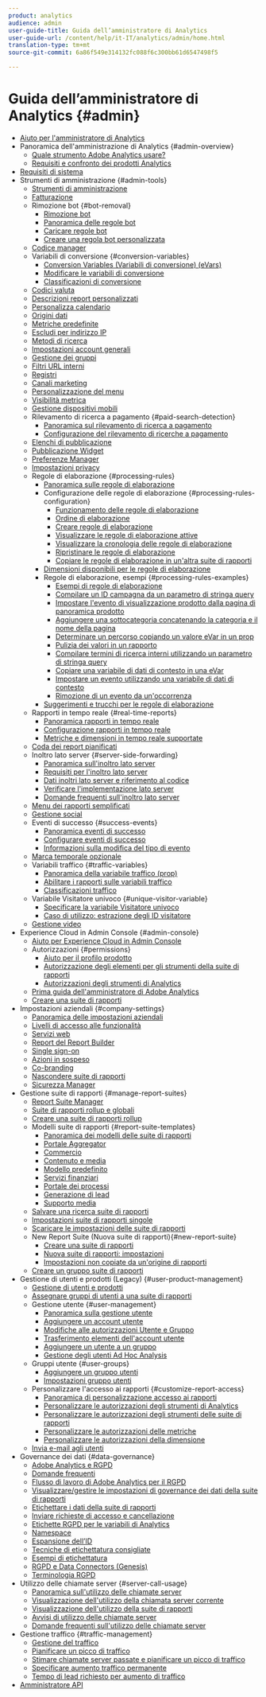 ```yaml
---
product: analytics
audience: admin
user-guide-title: Guida dell’amministratore di Analytics
user-guide-url: /content/help/it-IT/analytics/admin/home.html
translation-type: tm+mt
source-git-commit: 6a86f549e314132fc088f6c300bb61d6547498f5

---
```



# Guida dell’amministratore di Analytics {#admin}

+ [Aiuto per l'amministratore di Analytics](home.md)
+ Panoramica dell'amministrazione di Analytics {#admin-overview}
   + [Quale strumento Adobe Analytics usare?](c-analytics-product-comparison/which-analytics-tool.md)
   + [Requisiti e confronto dei prodotti Analytics](c-analytics-product-comparison/analytics-product-comparison.md)
+ [Requisiti di sistema](c-system-requirements/sys-reqs.md)
+ Strumenti di amministrazione {#admin-tools}
   + [Strumenti di amministrazione](admin/c-admin-tools.md)
   + [Fatturazione](admin/billing-admin.md)
   + Rimozione bot {#bot-removal}
      + [Rimozione bot](admin/bot-removal/bot-removal.md)
      + [Panoramica delle regole bot](admin/bot-removal/bot-rules.md)
      + [Caricare regole bot](admin/bot-removal/t-upload-bot-rules.md)
      + [Creare una regola bot personalizzata](admin/bot-removal/t-create-bot-rules.md)
   + [Codice manager](admin/code-manager-admin.md)
   + Variabili di conversione {#conversion-variables}
      + [Conversion Variables (Variabili di conversione) (eVars)](admin/conversion-var-admin/conversion-var-admin.md)
      + [Modificare le variabili di conversione](admin/conversion-var-admin/t-conversion-variables-admin.md)
      + [Classificazioni di conversione](admin/conversion-var-admin/conversion-classifications.md)
   + [Codici valuta](admin/currency.md)
   + [Descrizioni report personalizzati](admin/custom-desc-admin.md)
   + [Personalizza calendario](admin/custom-calendar.md)
   + [Origini dati](admin/data-sources.md)
   + [Metriche predefinite](admin/default-metrics.md)
   + [Escludi per indirizzo IP](admin/exclude-ip.md)
   + [Metodi di ricerca](admin/finding-methods.md)
   + [Impostazioni account generali](admin/general-acct-settings-admin.md)
   + [Gestione dei gruppi](admin/group.md)
   + [Filtri URL interni](admin/internal-url-filter-admin.md)
   + [Registri](admin/logs.md)
   + [Canali marketing](admin/marketing-channels-admin.md)
   + [Personalizzazione del menu](admin/customize-menus.md)
   + [Visibilità metrica](admin/metric-visibility.md)
   + [Gestione dispositivi mobili](admin/mobile-management.md)
   + Rilevamento di ricerca a pagamento {#paid-search-detection}
      + [Panoramica sul rilevamento di ricerca a pagamento](admin/paid-search-detection/paid-search-detection.md)
      + [Configurazione del rilevamento di ricerche a pagamento](admin/paid-search-detection/t-paid-search-detection.md)
   + [Elenchi di pubblicazione](admin/publishing-list.md)
   + [Pubblicazione Widget](admin/publishing-widgets-admin.md)
   + [Preferenze Manager](admin/preferences-manager.md)
   + [Impostazioni privacy](admin/privacy-settings.md)
   + Regole di elaborazione {#processing-rules}
      + [Panoramica sulle regole di elaborazione](admin/c-processing-rules/processing-rules.md)
      + Configurazione delle regole di elaborazione {#processing-rules-configuration}
         + [Funzionamento delle regole di elaborazione](admin/c-processing-rules/c-processing-rules-configuration/processing-rules-about.md)
         + [Ordine di elaborazione](admin/c-processing-rules/c-processing-rules-configuration/processing-rule-order.md)
         + [Creare regole di elaborazione](admin/c-processing-rules/c-processing-rules-configuration/t-processing-rules.md)
         + [Visualizzare le regole di elaborazione attive](admin/c-processing-rules/c-processing-rules-configuration/t-processing-rules-view.md)
         + [Visualizzare la cronologia delle regole di elaborazione](admin/c-processing-rules/c-processing-rules-configuration/t-processing-rule-view-history.md)
         + [Ripristinare le regole di elaborazione](admin/c-processing-rules/c-processing-rules-configuration/t-processing-rules-restore.md)
         + [Copiare le regole di elaborazione in un'altra suite di rapporti](admin/c-processing-rules/c-processing-rules-configuration/t-processing-rules-copy-to-rs.md)
      + [Dimensioni disponibili per le regole di elaborazione](admin/c-processing-rules/processing-rule-dimensions.md)
      + Regole di elaborazione, esempi {#processing-rules-examples}
         + [Esempi di regole di elaborazione](admin/c-processing-rules/processing-rules-examples/processing-rules-examples.md)
         + [Compilare un ID campagna da un parametro di stringa query](admin/c-processing-rules/processing-rules-examples/processing-rules-populate-campaign-id.md)
         + [Impostare l'evento di visualizzazione prodotto dalla pagina di panoramica prodotto](admin/c-processing-rules/processing-rules-examples/setting-the-product-view-event.md)
         + [Aggiungere una sottocategoria concatenando la categoria e il nome della pagina](admin/c-processing-rules/processing-rules-examples/subcategory-concatenating.md)
         + [Determinare un percorso copiando un valore eVar in un prop](admin/c-processing-rules/processing-rules-examples/processing-rules-determining-path.md)
         + [Pulizia dei valori in un rapporto](admin/c-processing-rules/processing-rules-examples/clean-up-values-in-a-report.md)
         + [Compilare termini di ricerca interni utilizzando un parametro di stringa query](admin/c-processing-rules/processing-rules-examples/processing-rules-populating-internal-search.md)
         + [Copiare una variabile di dati di contesto in una eVar](admin/c-processing-rules/processing-rules-examples/processing-rules-copy-context-data.md)
         + [Impostare un evento utilizzando una variabile di dati di contesto](admin/c-processing-rules/processing-rules-examples/processing-rules-copy-context-data-event.md)
         + [Rimozione di un evento da un'occorrenza](admin/c-processing-rules/processing-rules-examples/processing-rules-remove-event.md)
      + [Suggerimenti e trucchi per le regole di elaborazione](admin/c-processing-rules/processing-rules-tips.md)
   + Rapporti in tempo reale {#real-time-reports}
      + [Panoramica rapporti in tempo reale](admin/realtime/realtime.md)
      + [Configurazione rapporti in tempo reale](admin/realtime/t-realtime-admin.md)
      + [Metriche e dimensioni in tempo reale supportate](admin/realtime/realtime-metrics.md)
   + [Coda dei report pianificati](admin/scheduled-reports-admin.md)
   + Inoltro lato server {#server-side-forwarding}
      + [Panoramica sull'inoltro lato server](admin/c-server-side-forwarding/ssf.md)
      + [Requisiti per l'inoltro lato server](admin/c-server-side-forwarding/ssf-requirements.md)
      + [Dati inoltri lato server e riferimento al codice](admin/c-server-side-forwarding/ssf-reference.md)
      + [Verificare l'implementazione lato server](admin/c-server-side-forwarding/ssf-verify.md)
      + [Domande frequenti sull'inoltro lato server](admin/c-server-side-forwarding/ssf-faq.md)
   + [Menu dei rapporti semplificati](admin/t-simplified-menu.md)
   + [Gestione social](admin/social-management.md)
   + Eventi di successo {#success-events}
      + [Panoramica eventi di successo](admin/c-success-events/success-event.md)
      + [Configurare eventi di successo](admin/c-success-events/t-success-events.md)
      + [Informazioni sulla modifica del tipo di evento](admin/c-success-events/event-type.md)
   + [Marca temporale opzionale](admin/timestamp-optional.md)
   + Variabili traffico {#traffic-variables}
      + [Panoramica della variabile traffico (prop)](admin/c-traffic-variables/traffic-var.md)
      + [Abilitare i rapporti sulle variabili traffico](admin/c-traffic-variables/t-traffic-variable.md)
      + [Classificazioni traffico](admin/c-traffic-variables/traffic-classifications.md)
   + Variabile Visitatore univoco {#unique-visitor-variable}
      + [Specificare la variabile Visitatore univoco](admin/unique-visitor-variable-admin/t-unique-visitor-variable.md)
      + [Caso di utilizzo: estrazione degli ID visitatore](admin/unique-visitor-variable-admin/extract-visitorids-usecase.md)
   + [Gestione video](admin/video-management.md)
+ Experience Cloud in Admin Console {#admin-console}
   + [Aiuto per Experience Cloud in Admin Console](admin-console/home.md)
   + Autorizzazioni {#permissions}
      + [Aiuto per il profilo prodotto](admin-console/permissions/product-profile.md)
      + [Autorizzazione degli elementi per gli strumenti della suite di rapporti](admin-console/permissions/report-suite-tools.md)
      + [Autorizzazioni degli strumenti di Analytics](admin-console/permissions/analytics-tools.md)
   + [Prima guida dell'amministratore di Adobe Analytics](admin-console/first-admin-guide.md)
   + [Creare una suite di rapporti](admin-console/create-report-suite.md)
+ Impostazioni aziendali {#company-settings}
   + [Panoramica delle impostazioni aziendali](company/c-company-settings.md)
   + [Livelli di accesso alle funzionalità](company/feature-access-levels.md)
   + [Servizi web](company/web-services-admin.md)
   + [Report del Report Builder](company/report-builder-reports-admin.md)
   + [Single sign-on](company/single-signon-admin.md)
   + [Azioni in sospeso](company/pending-actions-admin.md)
   + [Co-branding](company/co-branding-admin.md)
   + [Nascondere suite di rapporti](company/c-hide-report-suites.md)
   + [Sicurezza Manager](company/security-manager.md)
+ Gestione suite di rapporti {#manage-report-suites}
   + [Report Suite Manager](c-manage-report-suites/report-suites-admin.md)
   + [Suite di rapporti rollup e globali](c-manage-report-suites/rollup-report-suite.md)
   + [Creare una suite di rapporti rollup](c-manage-report-suites/t-rollups.md)
   + Modelli suite di rapporti {#report-suite-templates}
      + [Panoramica dei modelli delle suite di rapporti](c-manage-report-suites/c-report-suite-templates/report-suite-templates.md)
      + [Portale Aggregator](c-manage-report-suites/c-report-suite-templates/aggregator-portal.md)
      + [Commercio](c-manage-report-suites/c-report-suite-templates/commerce-admin.md)
      + [Contenuto e media](c-manage-report-suites/c-report-suite-templates/content-media.md)
      + [Modello predefinito](c-manage-report-suites/c-report-suite-templates/default-rs-template.md)
      + [Servizi finanziari](c-manage-report-suites/c-report-suite-templates/financial-services.md)
      + [Portale dei processi](c-manage-report-suites/c-report-suite-templates/job-portal.md)
      + [Generazione di lead](c-manage-report-suites/c-report-suite-templates/lead-generation.md)
      + [Supporto media](c-manage-report-suites/c-report-suite-templates/support-media.md)
   + [Salvare una ricerca suite di rapporti](c-manage-report-suites/t-report-suite-saved-search.md)
   + [Impostazioni suite di rapporti singole](c-manage-report-suites/individual-rs-settings.md)
   + [Scaricare le impostazioni delle suite di rapporti](c-manage-report-suites/t-download-rs-settings.md)
   + New Report Suite (Nuova suite di rapporti){#new-report-suite}
      + [Creare una suite di rapporti](c-manage-report-suites/c-new-report-suite/t-create-a-report-suite.md)
      + [Nuova suite di rapporti: impostazioni](c-manage-report-suites/c-new-report-suite/new-report-suite.md)
      + [Impostazioni non copiate da un'origine di rapporti](c-manage-report-suites/c-new-report-suite/settings-not-copied-from-rs.md)
   + [Creare un gruppo suite di rapporti](c-manage-report-suites/t-create-rs-group.md)
+ Gestione di utenti e prodotti (Legacy) {#user-product-management}
   + [Gestione di utenti e prodotti](user-management2/user-management.md)
   + [Assegnare gruppi di utenti a una suite di rapporti](user-management2/t-group-access-report-suite.md)
   + Gestione utente {#user-management}
      + [Panoramica sulla gestione utente](user-management2/c-user-management/users.md)
      + [Aggiungere un account utente](user-management2/c-user-management/t-add-user-account.md)
      + [Modifiche alle autorizzazioni Utente e Gruppo](user-management2/c-user-management/permissions-changes.md)
      + [Trasferimento elementi dell'account utente](user-management2/c-user-management/t-transfer-user-accout-privileges.md)
      + [Aggiungere un utente a un gruppo](user-management2/c-user-management/t-add-user-to-group.md)
      + [Gestione degli utenti Ad Hoc Analysis](user-management2/c-user-management/t-manage-dsc-users-admin.md)
   + Gruppi utente {#user-groups}
      + [Aggiungere un gruppo utenti](user-management2/c-user-groups/t-user-group.md)
      + [Impostazioni gruppo utenti](user-management2/c-user-groups/groups.md)
   + Personalizzare l'accesso ai rapporti {#customize-report-access}
      + [Panoramica di personalizzazione accesso ai rapporti](user-management2/c-customize-report-access/groups-customize-report-access.md)
      + [Personalizzare le autorizzazioni degli strumenti di Analytics](user-management2/c-customize-report-access/groups-analytics-tools.md)
      + [Personalizzare le autorizzazioni degli strumenti delle suite di rapporti](user-management2/c-customize-report-access/groups-report-suite-tools.md)
      + [Personalizzare le autorizzazioni delle metriche](user-management2/c-customize-report-access/groups-metrics.md)
      + [Personalizzare le autorizzazioni della dimensione](user-management2/c-customize-report-access/groups-dimensions.md)
   + [Invia e-mail agli utenti](user-management2/t-email-users.md)
+ Governance dei dati {#data-governance}
   + [Adobe Analytics e RGPD](c-data-governance/an-gdpr-overview.md)
   + [Domande frequenti](c-data-governance/gdpr-faq.md)
   + [Flusso di lavoro di Adobe Analytics per il RGPD](c-data-governance/an-gdpr-workflow.md)
   + [Visualizzare/gestire le impostazioni di governance dei dati della suite di rapporti](c-data-governance/gdpr-view-settings.md)
   + [Etichettare i dati della suite di rapporti](c-data-governance/gdpr-setup-reportsuite.md)
   + [Inviare richieste di accesso e cancellazione](c-data-governance/gdpr-submit-access-delete.md)
   + [Etichette RGPD per le variabili di Analytics](c-data-governance/gdpr-labels.md)
   + [Namespace](c-data-governance/gdpr-namespaces.md)
   + [Espansione dell’ID](c-data-governance/gdpr-id-expansion.md)
   + [Tecniche di etichettatura consigliate](c-data-governance/gdpr-analytics-ids.md)
   + [Esempi di etichettatura](c-data-governance/gdpr-labeling-example.md)
   + [RGPD e Data Connectors (Genesis)](c-data-governance/data-connectors-gdpr.md)
   + [Terminologia RGPD](c-data-governance/gdpr-terminology.md)
+ Utilizzo delle chiamate server {#server-call-usage}
   + [Panoramica sull'utilizzo delle chiamate server](c-server-call-usage/overage-overview.md)
   + [Visualizzazione dell'utilizzo della chiamata server corrente](c-server-call-usage/server-call-usage-dashboard.md)
   + [Visualizzazione dell'utilizzo della suite di rapporti](c-server-call-usage/report-suite-usage.md)
   + [Avvisi di utilizzo delle chiamate server](c-server-call-usage/scu-alerts.md)
   + [Domande frequenti sull'utilizzo delle chiamate server](c-server-call-usage/overage-faq.md)
+ Gestione traffico {#traffic-management}
   + [Gestione del traffico](c-traffic-management/traffic-management.md)
   + [Pianificare un picco di traffico](c-traffic-management/t-traffic-schedule-spike.md)
   + [Stimare chiamate server passate e pianificare un picco di traffico](c-traffic-management/traffic-spike-estimate-past-server-calls.md)
   + [Specificare aumento traffico permanente](c-traffic-management/t-traffic-permanent.md)
   + [Tempo di lead richiesto per aumento di traffico](c-traffic-management/traffic-lead-time.md)
+ [Amministratore API](c-admin-api/c-admin-api.md)
